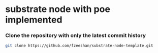 # substrate node with poe implemented



### Clone the repository with only the latest commit history
```sh
git clone https://github.com/fzeeshan/substrate-node-template.git
```
